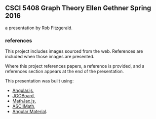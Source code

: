 ## CSCI 5408 Graph Theory Ellen Gethner Spring 2016

a presentation by Rob Fitzgerald.

### references

This project includes images sourced from the web. References are included when those images are presented.

Where this project references papers, a reference is provided, and a references section appears at the end of the presentation.

This presentation was built using:

* [Angular.js](angularjs.org), 
* [JGOBoard](jgoboard.com), 
* [MathJax.js](www.mathjax.org),
* [ASCIIMath](asciimath.org), 
* [Angular Material](material.angularjs.org).

